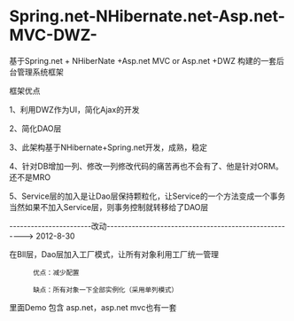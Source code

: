# Spring.net-NHibernate.net-Asp.net-MVC-DWZ-
基于Spring.net + NHiberNate +Asp.net MVC or Asp.net +DWZ 构建的一套后台管理系统框架


框架优点

1、利用DWZ作为UI，简化Ajax的开发

2、简化DAO层

3、此架构基于NHibernate+Spring.net开发，成熟，稳定

4、针对DB增加一列、修改一列修改代码的痛苦再也不会有了、他是针对ORM。还不是MRO

5、Service层的加入是让Dao层保持颗粒化，让Service的一个方法变成一个事务
   当然如果不加入Service层，则事务控制就转移给了DAO层


-----------------------改动------------------------------------------------------>
2012-8-30
   
   在Bll层，Dao层加入工厂模式，让所有对象利用工厂统一管理
   
          优点：减少配置
          
          缺点：所有对象一下全部实例化（采用单列模式）

里面Demo 包含 asp.net，asp.net mvc也有一套
